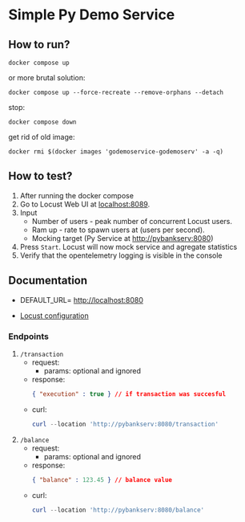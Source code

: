 # Simple Py Demo Service

## How to run?

```shell
docker compose up
```

or more brutal solution:

```shell
docker compose up --force-recreate --remove-orphans --detach
```

stop:

```shell
docker compose down
```

get rid of old image:

```shell
docker rmi $(docker images 'godemoservice-godemoserv' -a -q)
```

## How to test?

1. After running the docker compose
2. Go to Locust Web UI at [localhost:8089](http://localhost:8089/).
3. Input
    * Number of users - peak number of concurrent Locust users.
    * Ram up - rate to spawn users at (users per second).
    * Mocking target (Py Service at [http://pybankserv:8080](http://pybankserv:8080))
4. Press `Start`. Locust will now mock service and agregate statistics
5. Verify that the opentelemetry logging is visible in the console

## Documentation

* DEFAULT_URL= [http://localhost:8080](http://localhost:8080)

* [Locust configuration](https://docs.locust.io/en/stable/configuration.html)

### Endpoints

1. `/transaction`
    * request:
      * params: optional and ignored
    * response:
        ```json
        { "execution" : true } // if transaction was succesful
        ```
    * curl:
        ```ps1
        curl --location 'http://pybankserv:8080/transaction'
        ```
2. `/balance`
    * request:
      * params: optional and ignored
    * response:
        ```json
        { "balance" : 123.45 } // balance value
        ```
    * curl:
        ```ps1
        curl --location 'http://pybankserv:8080/balance'
        ```

